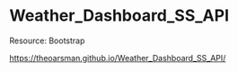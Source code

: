 # Weather_Dashboard_SS_API

Resource: Bootstrap

https://theoarsman.github.io/Weather_Dashboard_SS_API/
